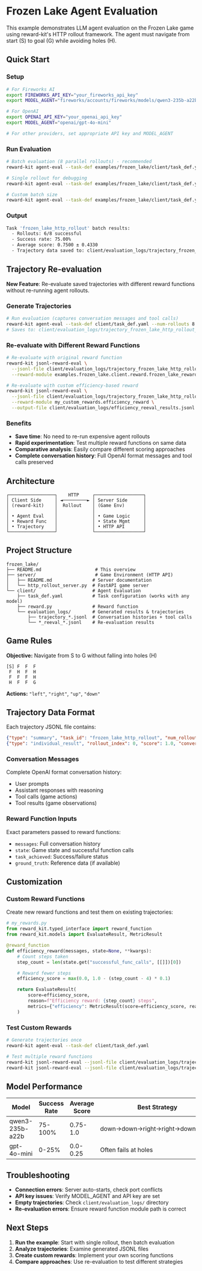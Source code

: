 # Frozen Lake Agent Evaluation

This example demonstrates LLM agent evaluation on the Frozen Lake game using reward-kit's HTTP rollout framework. The agent must navigate from start (S) to goal (G) while avoiding holes (H).

## Quick Start

### Setup
```bash
# For Fireworks AI
export FIREWORKS_API_KEY="your_fireworks_api_key"
export MODEL_AGENT="fireworks/accounts/fireworks/models/qwen3-235b-a22b"

# For OpenAI
export OPENAI_API_KEY="your_openai_api_key"
export MODEL_AGENT="openai/gpt-4o-mini"

# For other providers, set appropriate API key and MODEL_AGENT
```

### Run Evaluation
```bash
# Batch evaluation (8 parallel rollouts) - recommended
reward-kit agent-eval --task-def examples/frozen_lake/client/task_def.yaml

# Single rollout for debugging
reward-kit agent-eval --task-def examples/frozen_lake/client/task_def.yaml --num-rollouts 1

# Custom batch size
reward-kit agent-eval --task-def examples/frozen_lake/client/task_def.yaml --num-rollouts 16
```

### Output
```bash
Task 'frozen_lake_http_rollout' batch results:
  - Rollouts: 6/8 successful
  - Success rate: 75.00%
  - Average score: 0.7500 ± 0.4330
  - Trajectory data saved to: client/evaluation_logs/trajectory_frozen_lake_http_rollout_20250610_143052.jsonl
```

## Trajectory Re-evaluation

**New Feature**: Re-evaluate saved trajectories with different reward functions without re-running agent rollouts.

### Generate Trajectories
```bash
# Run evaluation (captures conversation messages and tool calls)
reward-kit agent-eval --task-def client/task_def.yaml --num-rollouts 8
# Saves to: client/evaluation_logs/trajectory_frozen_lake_http_rollout_TIMESTAMP.jsonl
```

### Re-evaluate with Different Reward Functions
```bash
# Re-evaluate with original reward function
reward-kit jsonl-reward-eval \
  --jsonl-file client/evaluation_logs/trajectory_frozen_lake_http_rollout_20250610_143052.jsonl \
  --reward-module examples.frozen_lake.client.reward.frozen_lake_reward

# Re-evaluate with custom efficiency-based reward
reward-kit jsonl-reward-eval \
  --jsonl-file client/evaluation_logs/trajectory_frozen_lake_http_rollout_20250610_143052.jsonl \
  --reward-module my_custom_rewards.efficiency_reward \
  --output-file client/evaluation_logs/efficiency_reeval_results.jsonl
```

### Benefits
- **Save time**: No need to re-run expensive agent rollouts
- **Rapid experimentation**: Test multiple reward functions on same data
- **Comparative analysis**: Easily compare different scoring approaches
- **Complete conversation history**: Full OpenAI format messages and tool calls preserved

## Architecture

```
┌─────────────────┐    HTTP     ┌──────────────────┐
│ Client Side     │ ◄─────────► │ Server Side      │
│ (reward-kit)    │  Rollout    │ (Game Env)       │
│                 │             │                  │
│ • Agent Eval    │             │ • Game Logic     │
│ • Reward Func   │             │ • State Mgmt     │
│ • Trajectory    │             │ • HTTP API       │
└─────────────────┘             └──────────────────┘
```

## Project Structure

```
frozen_lake/
├── README.md                    # This overview
├── server/                      # Game Environment (HTTP API)
│   ├── README.md               # Server documentation
│   └── http_rollout_server.py  # FastAPI game server
└── client/                     # Agent Evaluation
    ├── task_def.yaml           # Task configuration (works with any model)
    ├── reward.py               # Reward function
    └── evaluation_logs/        # Generated results & trajectories
        ├── trajectory_*.jsonl  # Conversation histories + tool calls
        └── *_reeval_*.jsonl    # Re-evaluation results
```

## Game Rules

**Objective:** Navigate from S to G without falling into holes (H)

```
[S] F  F  F
 F  H  F  H
 F  F  F  H
 H  F  F  G
```

**Actions:** `"left"`, `"right"`, `"up"`, `"down"`

## Trajectory Data Format

Each trajectory JSONL file contains:

```json
{"type": "summary", "task_id": "frozen_lake_http_rollout", "num_rollouts": 8, "success_rate": 0.75, "avg_score": 0.75}
{"type": "individual_result", "rollout_index": 0, "score": 1.0, "conversation_messages": [...], "reward_function_inputs": {...}}
```

### Conversation Messages
Complete OpenAI format conversation history:
- User prompts
- Assistant responses with reasoning
- Tool calls (game actions)
- Tool results (game observations)

### Reward Function Inputs
Exact parameters passed to reward functions:
- `messages`: Full conversation history
- `state`: Game state and successful function calls
- `task_achieved`: Success/failure status
- `ground_truth`: Reference data (if available)

## Customization

### Custom Reward Functions
Create new reward functions and test them on existing trajectories:

```python
# my_rewards.py
from reward_kit.typed_interface import reward_function
from reward_kit.models import EvaluateResult, MetricResult

@reward_function
def efficiency_reward(messages, state=None, **kwargs):
    # Count steps taken
    step_count = len(state.get("successful_func_calls", [[]])[0])

    # Reward fewer steps
    efficiency_score = max(0.0, 1.0 - (step_count - 4) * 0.1)

    return EvaluateResult(
        score=efficiency_score,
        reason=f"Efficiency reward: {step_count} steps",
        metrics={"efficiency": MetricResult(score=efficiency_score, reason="Step efficiency")}
    )
```

### Test Custom Rewards
```bash
# Generate trajectories once
reward-kit agent-eval --task-def client/task_def.yaml

# Test multiple reward functions
reward-kit jsonl-reward-eval --jsonl-file client/evaluation_logs/trajectory_*.jsonl --reward-module my_rewards.efficiency_reward
reward-kit jsonl-reward-eval --jsonl-file client/evaluation_logs/trajectory_*.jsonl --reward-module my_rewards.creativity_reward
```

## Model Performance

| Model | Success Rate | Average Score | Best Strategy |
|-------|-------------|---------------|---------------|
| qwen3-235b-a22b | 75-100% | 0.75-1.0 | down→down→right→right→down→right |
| gpt-4o-mini | 0-25% | 0.0-0.25 | Often fails at holes |

## Troubleshooting

- **Connection errors**: Server auto-starts, check port conflicts
- **API key issues**: Verify MODEL_AGENT and API key are set
- **Empty trajectories**: Check `client/evaluation_logs/` directory
- **Re-evaluation errors**: Ensure reward function module path is correct

## Next Steps

1. **Run the example**: Start with single rollout, then batch evaluation
2. **Analyze trajectories**: Examine generated JSONL files
3. **Create custom rewards**: Implement your own scoring functions
4. **Compare approaches**: Use re-evaluation to test different strategies
